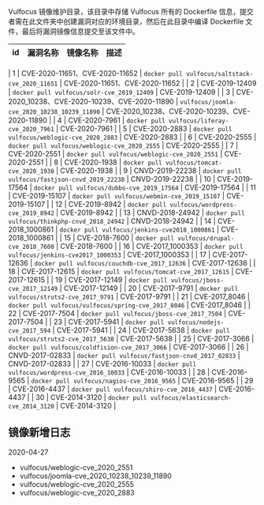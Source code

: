 Vulfocus 镜像维护目录，该目录中存储 Vulfocus 所有的 Dockerfile 信息，提交者需在此文件夹中创建漏洞对应的环境目录，然后在此目录中编译 Dockerfile 文件，最后将漏洞镜像信息提交至该文件中。

| id   | 漏洞名称         | 镜像名称                                             | 描述             |
| :--- | :--------------- | :--------------------------------------------------- | :--------------- |

| 1    | CVE-2020-11651、CVE-2020-11652   | `docker pull vulfocus/saltstack-cve_2020_11651`           | CVE-2020-11651、CVE-2020-11652   |
| 2    | CVE-2019-12409   | `docker pull vulfocus/solr-cve_2019_12409`           | CVE-2019-12409   |
| 3    | CVE-2020_10238、CVE-2020-10239、CVE-2020-11890  | `vulfocus/joomla-cve_2020_10238_10239_11890`           | CVE-2020_10238、CVE-2020-10239、CVE-2020-11890   |
| 4    | CVE-2020-7961    | `docker pull vulfocus/liferay-cve_2020_7961`         | CVE-2020-7961    |
| 5    | CVE-2020-2883    | `docker pull vulfocus/weblogic-cve_2020_2883`          | CVE-2020-2883    |
| 6    | CVE-2020-2555    | `docker pull vulfocus/weblogic-cve_2020_2555`          | CVE-2020-2555    |
| 7    | CVE-2020-2551    | `docker pull vulfocus/weblogic-cve_2020_2551`          | CVE-2020-2551    |
| 8    | CVE-2020-1938    | `docker pull vulfocus/tomcat-cve_2020_1938`          | CVE-2020-1938    |
| 9    | CNVD-2019-22238  | `docker pull vulfocus/fastjson-cnvd_2019_22238`      | CNVD-2019-22238  |
| 10    | CVE-2019-17564   | `docker pull vulfocus/dubbo-cve_2019_17564`          | CVE-2019-17564   |
| 11   | CVE-2019-15107   | `docker pull vulfocus/webmin-cve_2019_15107`         | CVE-2019-15107   |
| 12   | CVE-2019-8942    | `docker pull vulfocus/wordpress-cve_2019_8942`       | CVE-2019-8942    |
| 13   | CNVD-2018-24942  | `docker pull vulfocus/thinkphp-cnvd_2018_24942`      | CNVD-2018-24942  |
| 14   | CVE-2018_1000861 | `docker pull vulfocus/jenkins-cve2018_1000861`       | CVE-2018_1000861 |
| 15   | CVE-2018-7600    | `docker pull vulfocus/drupal-cve_2018_7600`          | CVE-2018-7600    |
| 16   | CVE-2017_1000353 | `docker pull vulfocus/jenkins-cve2017_1000353`       | CVE-2017_1000353 |
| 17   | CVE-2017-12636   | `docker pull vulfocus/couchdb-cve_2017_12636`        | CVE-2017-12636   |
| 18   | CVE-2017-12615   | `docker pull vulfocus/tomcat-cve_2017_12615`         | CVE-2017-12615   |
| 19   | CVE-2017-12149   | `docker pull vulfocus/jboss-cve_2017_12149`          | CVE-2017-12149   |
| 20   | CVE-2017-9791    | `docker pull vulfocus/struts2-cve_2017_9791`         | CVE-2017-9791    |
| 21   | CVE-2017_8046    | `docker pull vulfocus/vulfocus/spring-cve_2017_8046` | CVE-2017_8046    |
| 22   | CVE-2017-7504    | `docker pull vulfocus/jboss-cve_2017_7504`           | CVE-2017-7504    |
| 23   | CVE-2017-5941    | `docker pull vulfocus/nodejs-cve_2017_594`           | CVE-2017-5941    |
| 24   | CVE-2017-5638    | `docker pull vulfocus/struts2-cve_2017_5638`         | CVE-2017-5638    |
| 25   | CVE-2017-3066    | `docker pull vulfocus/coldfision-cve_2017_3066`      | CVE-2017-3066    |
| 26   | CNVD-2017-02833  | `docker pull vulfocus/fastjson-cnvd_2017_02833`      | CNVD-2017-02833  |
| 27   | CVE-2016-10033   | `docker pull vulfocus/wordpress-cve_2016_10033`      | CVE-2016-10033   |
| 28   | CVE-2016-9565    | `docker pull vulfocus/nagios-cve_2016_9565`          | CVE-2016-9565    |
| 29   | CVE-2016-4437    | `docker pull vulfocus/shiro-cve_2016_4437`           | CVE-2016-4437    |
| 30   | CVE-2014-3120    | `docker pull vulfocus/elasticsearch-cve_2014_3120`   | CVE-2014-3120    |


## 镜像新增日志

2020-04-27

- vulfocus/weblogic-cve_2020_2551
- vulfocus/joomla-cve_2020_10238_10239_11890
- vulfocus/weblogic-cve_2020_2555
- vulfocus/weblogic-cve_2020_2883
